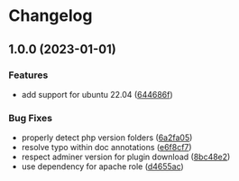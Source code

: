 # Changelog

## 1.0.0 (2023-01-01)


### Features

* add support for ubuntu 22.04 ([644686f](https://github.com/rolehippie/adminer/commit/644686f2191728222e1d2b017a77a0e82f0137a4))


### Bug Fixes

* properly detect php version folders ([6a2fa05](https://github.com/rolehippie/adminer/commit/6a2fa05024aea7fdef3275759fdc406716f735c7))
* resolve typo within doc annotations ([e6f8cf7](https://github.com/rolehippie/adminer/commit/e6f8cf796df70c164da0d8e99f0fc5b03ab09de8))
* respect adminer version for plugin download ([8bc48e2](https://github.com/rolehippie/adminer/commit/8bc48e289f89d210ac707322cd7d4ceae4b92495))
* use dependency for apache role ([d4655ac](https://github.com/rolehippie/adminer/commit/d4655ac7a9aaca26868b7826647e6cda275a5fa3))
